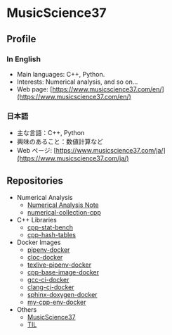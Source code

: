# MusicScience37

## Profile

### In English

- Main languages: C++, Python.
- Interests: Numerical analysis, and so on...
- Web page: [https://www.musicscience37.com/en/](https://www.musicscience37.com/en/)

### 日本語

- 主な言語：C++, Python
- 興味のあること：数値計算など
- Web ページ: [https://www.musicscience37.com/ja/](https://www.musicscience37.com/ja/)

## Repositories

- Numerical Analysis
  - [Numerical Analysis Note](https://gitlab.com/MusicScience37/numerical-analysis-note)
  - [numerical-collection-cpp](https://gitlab.com/MusicScience37/numerical-collection-cpp)
- C++ Libraries
  - [cpp-stat-bench](https://gitlab.com/MusicScience37/cpp-stat-bench)
  - [cpp-hash-tables](https://gitlab.com/MusicScience37/cpp-hash-tables)
- Docker Images
  - [pipenv-docker](https://gitlab.com/MusicScience37/pipenv-docker)
  - [cloc-docker](https://gitlab.com/MusicScience37/cloc-docker)
  - [texlive-pipenv-docker](https://gitlab.com/MusicScience37/texlive-pipenv-docker)
  - [cpp-base-image-docker](https://gitlab.com/MusicScience37/cpp-base-image-docker)
  - [gcc-ci-docker](https://gitlab.com/MusicScience37/gcc-ci-docker)
  - [clang-ci-docker](https://gitlab.com/MusicScience37/clang-ci-docker)
  - [sphinx-doxygen-docker](https://gitlab.com/MusicScience37/sphinx-doxygen-docker)
  - [my-cpp-env-docker](https://gitlab.com/MusicScience37/my-cpp-env-docker)
- Others
  - [MusicScience37](https://gitlab.com/MusicScience37/MusicScience37)
  - [TIL](https://gitlab.com/MusicScience37/til)
